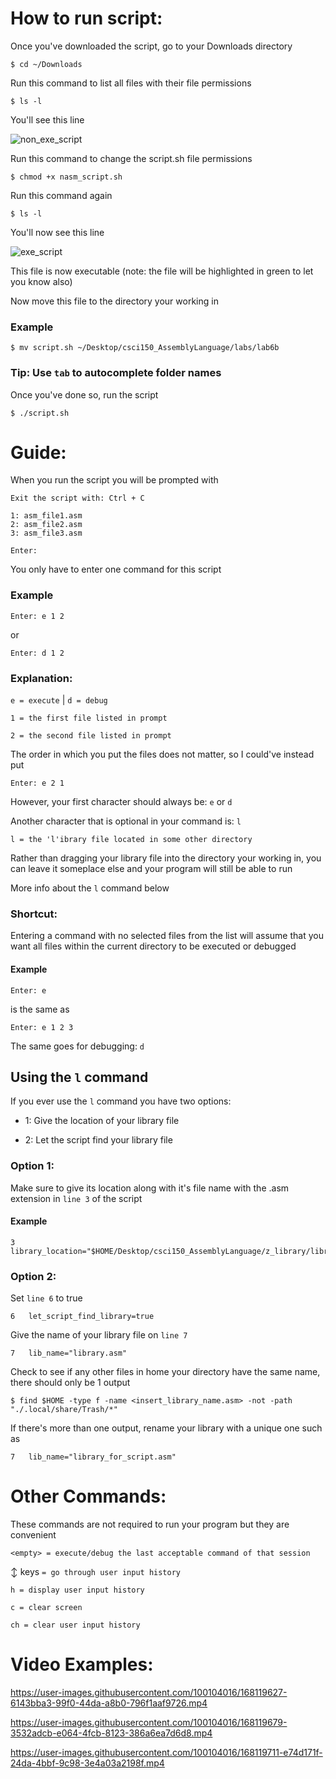 # How to run script:

Once you've downloaded the script, go to your Downloads directory

```
$ cd ~/Downloads
```
Run this command to list all files with their file permissions
```
$ ls -l
```
You'll see this line

![non_exe_script](https://user-images.githubusercontent.com/100104016/168086026-d7bfea17-8389-4d54-acb5-988b20a27ced.png)

Run this command to change the script.sh file permissions
```
$ chmod +x nasm_script.sh
```
Run this command again
```
$ ls -l
```
You'll now see this line

![exe_script](https://user-images.githubusercontent.com/100104016/168086118-0ac63b7e-0f16-4b09-882b-11d4980c2259.png)

This file is now executable (note: the file will be highlighted in green to let you know also)

Now move this file to the directory your working in

### Example

```
$ mv script.sh ~/Desktop/csci150_AssemblyLanguage/labs/lab6b
```
### Tip: Use `tab` to autocomplete folder names

Once you've done so, run the script

```
$ ./script.sh
```
# Guide:

When you run the script you will be prompted with

```
Exit the script with: Ctrl + C

1: asm_file1.asm
2: asm_file2.asm
3: asm_file3.asm

Enter: 
```
You only have to enter one command for this script

### Example

```
Enter: e 1 2
```
or 
```
Enter: d 1 2
```

### Explanation: 

`
e = execute
`
| 
`
d = debug
`

`
1 = the first file listed in prompt
`

`
2 = the second file listed in prompt
`

The order in which you put the files does not matter, so I could've instead put 

```
Enter: e 2 1
```

However, your first character should always be: `e` or `d`


Another character that is optional in your command is: `l`

`
l = the 'l'ibrary file located in some other directory
`

Rather than dragging your library file into the directory your working in, you can leave it someplace else and your program will still be able to run

More info about the `l` command below 

### Shortcut:

Entering a command with no selected files from the list will assume that you want all files within the current directory to be executed or debugged

#### Example
```
Enter: e
```
is the same as 

```
Enter: e 1 2 3
```
The same goes for debugging: `d` 

## Using the ``l`` command

If you ever use the `l` command you have two options: 

* 1: Give the location of your library file

* 2: Let the script find your library file

### Option 1:

Make sure to give its location along with it's file name with the .asm extension in ``line 3`` of the script 

#### Example

```
3   library_location="$HOME/Desktop/csci150_AssemblyLanguage/z_library/library.asm"
```

### Option 2:

Set ``line 6`` to true 

```
6   let_script_find_library=true
```
Give the name of your library file on ``line 7``

```
7   lib_name="library.asm"
```

Check to see if any other files in home your directory have the same name, there should only be 1 output

```
$ find $HOME -type f -name <insert_library_name.asm> -not -path "./.local/share/Trash/*"
```

If there's more than one output, rename your library with a unique one such as

```
7   lib_name="library_for_script.asm"
```

# Other Commands: 

These commands are not required to run your program but they are convenient 

`
<empty> = execute/debug the last acceptable command of that session
`

:arrow_up_down: keys
`
= go through user input history
`

`
h = display user input history
`

`
c = clear screen
`

`
ch = clear user input history
`



# Video Examples: 

https://user-images.githubusercontent.com/100104016/168119627-6143bba3-99f0-44da-a8b0-796f1aaf9726.mp4


https://user-images.githubusercontent.com/100104016/168119679-3532adcb-e064-4fcb-8123-386a6ea7d6d8.mp4


https://user-images.githubusercontent.com/100104016/168119711-e74d171f-24da-4bbf-9c98-3e4a03a2198f.mp4

